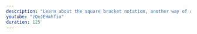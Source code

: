```yaml
---
description: "Learn about the square bracket notation, another way of accessing object properties." 
youtube: "zQeJEHmhfio" 
duration: 125 
---
```

